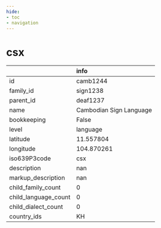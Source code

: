 ```yaml
---
hide:
- toc
- navigation
---
```

# csx
|                      | info                    |
|:---------------------|:------------------------|
| id                   | camb1244                |
| family_id            | sign1238                |
| parent_id            | deaf1237                |
| name                 | Cambodian Sign Language |
| bookkeeping          | False                   |
| level                | language                |
| latitude             | 11.557804               |
| longitude            | 104.870261              |
| iso639P3code         | csx                     |
| description          | nan                     |
| markup_description   | nan                     |
| child_family_count   | 0                       |
| child_language_count | 0                       |
| child_dialect_count  | 0                       |
| country_ids          | KH                      |